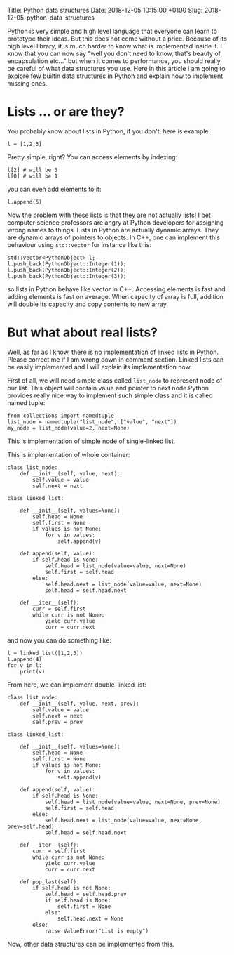 Title: Python data structures
Date: 2018-12-05 10:15:00 +0100
Slug: 2018-12-05-python-data-structures


Python is very simple and high level language that everyone can learn to prototype their ideas. But this does not come without a price. Because of its high level 
library, it is much harder to know what is implemented inside it. I know that you can now say "well you don't need to know, that's beauty of encapsulation etc..." but when it comes to performance, you should really be careful of what data structures you use. Here in this article I am going to explore few builtin data structures in Python and explain how to implement missing ones. 

Lists ... or are they?
=========================

You probably know about lists in Python, if you don't, here is example:

	l = [1,2,3]

Pretty simple, right? You can access elements by indexing:


	l[2] # will be 3 
	l[0] # will be 1

you can even add elements to it:

	l.append(5)

Now the problem with these lists is that they are not actually lists! I bet computer science professors are angry at Python developers for assigning wrong names to things. Lists in Python
are actually dynamic arrays. They are dynamic arrays of pointers to objects. In C++, one can implement this behaviour using `std::vector` for instance like this:

	std::vector<PythonObject> l;
	l.push_back(PythonObject::Integer(1));
	l.push_back(PythonObject::Integer(2));
	l.push_back(PythonObject::Integer(3));

so lists in Python behave like vector in C++. Accessing elements is fast and adding elements is fast on average. When capacity of array is full, addition will double its capacity and copy contents to new array. 

But what about real lists?
================================

Well, as far as I know, there is no implementation of linked lists in Python. Please correct me if I am wrong down in comment section. Linked lists can be easily implemented and I will explain its implementation now. 

First of all, we will need simple class called `list_node` to represent node of our list. This object will contain value and pointer to next node.Python provides really nice
way to implement such simple class and it is called named tuple:

	from collections import namedtuple
	list_node = namedtuple("list_node", ["value", "next"])
	my_node = list_node(value=2, next=None)

This is implementation of simple node of single-linked list. 

This is implementation of whole container:

	
	class list_node:
	    def __init__(self, value, next):
	        self.value = value
	        self.next = next
	
	class linked_list:
	    
	    def __init__(self, values=None):
	        self.head = None
	        self.first = None
	        if values is not None:
	            for v in values:
	                self.append(v)
	
	    def append(self, value):
	        if self.head is None:
	            self.head = list_node(value=value, next=None)
	            self.first = self.head
	        else:
	            self.head.next = list_node(value=value, next=None)
	            self.head = self.head.next
	
	    def __iter__(self):
	        curr = self.first
	        while curr is not None:
	            yield curr.value
	            curr = curr.next
	
	
and now you can do something like:

	l = linked_list([1,2,3])
	l.append(4)
	for v in l:
	    print(v)

From here, we can implement double-linked list:


	class list_node:
	    def __init__(self, value, next, prev):
	        self.value = value
	        self.next = next
	        self.prev = prev
	
	class linked_list:
	    
	    def __init__(self, values=None):
	        self.head = None
	        self.first = None
	        if values is not None:
	            for v in values:
	                self.append(v)
	
	    def append(self, value):
	        if self.head is None:
	            self.head = list_node(value=value, next=None, prev=None)
	            self.first = self.head
	        else:
	            self.head.next = list_node(value=value, next=None, prev=self.head)
	            self.head = self.head.next
	
	    def __iter__(self):
	        curr = self.first
	        while curr is not None:
	            yield curr.value
	            curr = curr.next
	
	    def pop_last(self):
	        if self.head is not None:
	            self.head = self.head.prev
	            if self.head is None:
	                self.first = None
	            else:
	                self.head.next = None
	        else:
	            raise ValueError("List is empty")
	

Now, other data structures can be implemented from this. 


